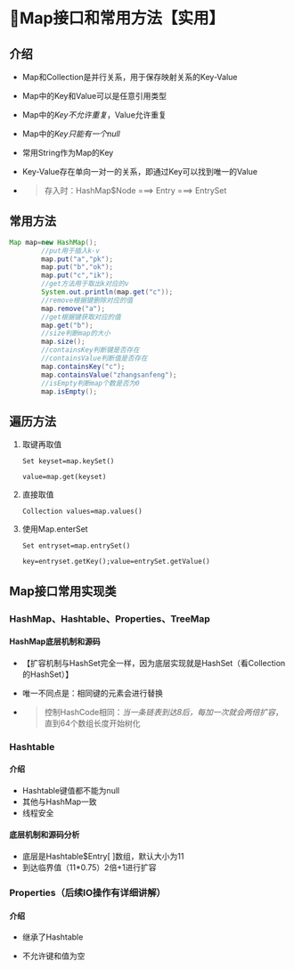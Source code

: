 #  🚩Map接口和常用方法【实用】

##  介绍

- Map和Collection是并行关系，用于保存映射关系的Key-Value

- Map中的Key和Value可以是任意引用类型

- Map中的*Key不允许重复*，Value允许重复

- Map中的*Key只能有一个null*

- 常用String作为Map的Key

- Key-Value存在单向一对一的关系，即通过Key可以找到唯一的Value

- > 存入时：HashMap$Node ===>  Entry  ===>  EntrySet

##  常用方法

```java
Map map=new HashMap();
		//put用于插入k-v
        map.put("a","pk");
        map.put("b","ok");
        map.put("c","ik");
		//get方法用于取出k对应的v
        System.out.println(map.get("c"));
		//remove根据键删除对应的值
        map.remove("a");
        //get根据键获取对应的值
        map.get("b");
        //size判断map的大小
        map.size();
        //containsKey判断键是否存在
        //containsValue判断值是否存在
        map.containsKey("c");
        map.containsValue("zhangsanfeng");
        //isEmpty判断map个数是否为0
        map.isEmpty();
```

##  遍历方法

1. 取键再取值

   `Set keyset=map.keySet()`

   `value=map.get(keyset)`

2. 直接取值

   `Collection values=map.values()`

3. 使用Map.enterSet

   `Set entryset=map.entrySet()`

   `key=entryset.getKey();value=entrySet.getValue()`

##  Map接口常用实现类

###  HashMap、Hashtable、Properties、TreeMap

####  HashMap底层机制和源码

- 【扩容机制与HashSet完全一样，因为底层实现就是HashSet（看Collection的HashSet）】

- 唯一不同点是：相同键的元素会进行替换 

- > 控制HashCode相同：*当一条链表到达8后，每加一次就会两倍扩容*，直到64个数组长度开始树化
  >



###  Hashtable

####  介绍

- Hashtable键值都不能为null
- 其他与HashMap一致
- 线程安全

####  底层机制和源码分析

- 底层是Hashtable$Entry[ ]数组，默认大小为11
- 到达临界值（11*0.75）2倍+1进行扩容



###  Properties（后续IO操作有详细讲解）

####  介绍

- 继承了Hashtable

- 不允许键和值为空

  

